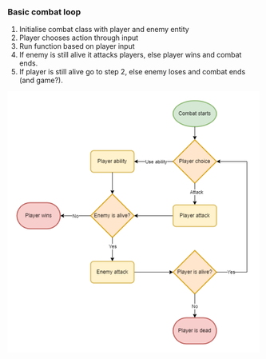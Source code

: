 ### Basic combat loop

1. Initialise combat class with player and enemy entity
2. Player chooses action through input
3. Run function based on player input
4. If enemy is still alive it attacks players, else player wins and combat ends.
5. If player is still alive go to step 2, else enemy loses and combat ends (and game?).

![picture](/Resources/basic_combat_loop.png)
